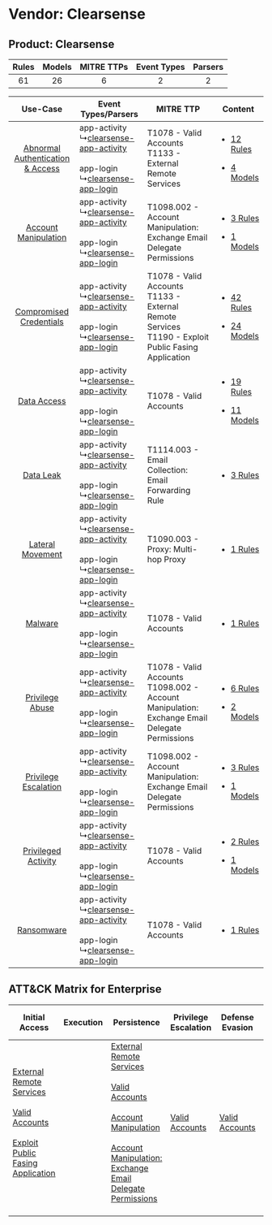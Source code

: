 Vendor: Clearsense
==================
Product: Clearsense
-------------------
| Rules | Models | MITRE TTPs | Event Types | Parsers |
|:-----:|:------:|:----------:|:-----------:|:-------:|
|  61   |   26   |     6      |      2      |    2    |

|    Use-Case    | Event Types/Parsers    | MITRE TTP    | Content    |
|:----:| ---- | ---- | ---- |
| [Abnormal Authentication & Access](../../../UseCases/uc_abnormal_authentication_&_access.md) |  app-activity<br> ↳[clearsense-app-activity](Ps/pC_clearsenseappactivity.md)<br><br> app-login<br> ↳[clearsense-app-login](Ps/pC_clearsenseapplogin.md)<br> | T1078 - Valid Accounts<br>T1133 - External Remote Services<br>    | [<ul><li>12 Rules</li></ul><ul><li>4 Models</li></ul>](RM/r_m_clearsense_clearsense_Abnormal_Authentication_&_Access.md) |
|    [Account Manipulation](../../../UseCases/uc_account_manipulation.md)    |  app-activity<br> ↳[clearsense-app-activity](Ps/pC_clearsenseappactivity.md)<br><br> app-login<br> ↳[clearsense-app-login](Ps/pC_clearsenseapplogin.md)<br> | T1098.002 - Account Manipulation: Exchange Email Delegate Permissions<br>    | [<ul><li>3 Rules</li></ul><ul><li>1 Models</li></ul>](RM/r_m_clearsense_clearsense_Account_Manipulation.md)    |
|          [Compromised Credentials](../../../UseCases/uc_compromised_credentials.md)          |  app-activity<br> ↳[clearsense-app-activity](Ps/pC_clearsenseappactivity.md)<br><br> app-login<br> ↳[clearsense-app-login](Ps/pC_clearsenseapplogin.md)<br> | T1078 - Valid Accounts<br>T1133 - External Remote Services<br>T1190 - Exploit Public Fasing Application<br> | [<ul><li>42 Rules</li></ul><ul><li>24 Models</li></ul>](RM/r_m_clearsense_clearsense_Compromised_Credentials.md)         |
|    [Data Access](../../../UseCases/uc_data_access.md)    |  app-activity<br> ↳[clearsense-app-activity](Ps/pC_clearsenseappactivity.md)<br><br> app-login<br> ↳[clearsense-app-login](Ps/pC_clearsenseapplogin.md)<br> | T1078 - Valid Accounts<br>    | [<ul><li>19 Rules</li></ul><ul><li>11 Models</li></ul>](RM/r_m_clearsense_clearsense_Data_Access.md)    |
|    [Data Leak](../../../UseCases/uc_data_leak.md)    |  app-activity<br> ↳[clearsense-app-activity](Ps/pC_clearsenseappactivity.md)<br><br> app-login<br> ↳[clearsense-app-login](Ps/pC_clearsenseapplogin.md)<br> | T1114.003 - Email Collection: Email Forwarding Rule<br>    | [<ul><li>3 Rules</li></ul>](RM/r_m_clearsense_clearsense_Data_Leak.md)    |
|    [Lateral Movement](../../../UseCases/uc_lateral_movement.md)    |  app-activity<br> ↳[clearsense-app-activity](Ps/pC_clearsenseappactivity.md)<br><br> app-login<br> ↳[clearsense-app-login](Ps/pC_clearsenseapplogin.md)<br> | T1090.003 - Proxy: Multi-hop Proxy<br>    | [<ul><li>1 Rules</li></ul>](RM/r_m_clearsense_clearsense_Lateral_Movement.md)    |
|    [Malware](../../../UseCases/uc_malware.md)    |  app-activity<br> ↳[clearsense-app-activity](Ps/pC_clearsenseappactivity.md)<br><br> app-login<br> ↳[clearsense-app-login](Ps/pC_clearsenseapplogin.md)<br> | T1078 - Valid Accounts<br>    | [<ul><li>1 Rules</li></ul>](RM/r_m_clearsense_clearsense_Malware.md)    |
|    [Privilege Abuse](../../../UseCases/uc_privilege_abuse.md)    |  app-activity<br> ↳[clearsense-app-activity](Ps/pC_clearsenseappactivity.md)<br><br> app-login<br> ↳[clearsense-app-login](Ps/pC_clearsenseapplogin.md)<br> | T1078 - Valid Accounts<br>T1098.002 - Account Manipulation: Exchange Email Delegate Permissions<br>         | [<ul><li>6 Rules</li></ul><ul><li>2 Models</li></ul>](RM/r_m_clearsense_clearsense_Privilege_Abuse.md)    |
|    [Privilege Escalation](../../../UseCases/uc_privilege_escalation.md)    |  app-activity<br> ↳[clearsense-app-activity](Ps/pC_clearsenseappactivity.md)<br><br> app-login<br> ↳[clearsense-app-login](Ps/pC_clearsenseapplogin.md)<br> | T1098.002 - Account Manipulation: Exchange Email Delegate Permissions<br>    | [<ul><li>3 Rules</li></ul><ul><li>1 Models</li></ul>](RM/r_m_clearsense_clearsense_Privilege_Escalation.md)    |
|    [Privileged Activity](../../../UseCases/uc_privileged_activity.md)    |  app-activity<br> ↳[clearsense-app-activity](Ps/pC_clearsenseappactivity.md)<br><br> app-login<br> ↳[clearsense-app-login](Ps/pC_clearsenseapplogin.md)<br> | T1078 - Valid Accounts<br>    | [<ul><li>2 Rules</li></ul><ul><li>1 Models</li></ul>](RM/r_m_clearsense_clearsense_Privileged_Activity.md)    |
|    [Ransomware](../../../UseCases/uc_ransomware.md)    |  app-activity<br> ↳[clearsense-app-activity](Ps/pC_clearsenseappactivity.md)<br><br> app-login<br> ↳[clearsense-app-login](Ps/pC_clearsenseapplogin.md)<br> | T1078 - Valid Accounts<br>    | [<ul><li>1 Rules</li></ul>](RM/r_m_clearsense_clearsense_Ransomware.md)    |

ATT&CK Matrix for Enterprise
----------------------------
| Initial Access                                                                                                                                                                                                                         | Execution | Persistence                                                                                                                                                                                                                                                                                                                                 | Privilege Escalation                                                | Defense Evasion                                                     | Credential Access | Discovery | Lateral Movement | Collection                                                                                                                                                            | Command and Control                                                                                                                       | Exfiltration | Impact |
| -------------------------------------------------------------------------------------------------------------------------------------------------------------------------------------------------------------------------------------- | --------- | ------------------------------------------------------------------------------------------------------------------------------------------------------------------------------------------------------------------------------------------------------------------------------------------------------------------------------------------- | ------------------------------------------------------------------- | ------------------------------------------------------------------- | ----------------- | --------- | ---------------- | --------------------------------------------------------------------------------------------------------------------------------------------------------------------- | ----------------------------------------------------------------------------------------------------------------------------------------- | ------------ | ------ |
| [External Remote Services](https://attack.mitre.org/techniques/T1133)<br><br>[Valid Accounts](https://attack.mitre.org/techniques/T1078)<br><br>[Exploit Public Fasing Application](https://attack.mitre.org/techniques/T1190)<br><br> |           | [External Remote Services](https://attack.mitre.org/techniques/T1133)<br><br>[Valid Accounts](https://attack.mitre.org/techniques/T1078)<br><br>[Account Manipulation](https://attack.mitre.org/techniques/T1098)<br><br>[Account Manipulation: Exchange Email Delegate Permissions](https://attack.mitre.org/techniques/T1098/002)<br><br> | [Valid Accounts](https://attack.mitre.org/techniques/T1078)<br><br> | [Valid Accounts](https://attack.mitre.org/techniques/T1078)<br><br> |                   |           |                  | [Email Collection](https://attack.mitre.org/techniques/T1114)<br><br>[Email Collection: Email Forwarding Rule](https://attack.mitre.org/techniques/T1114/003)<br><br> | [Proxy: Multi-hop Proxy](https://attack.mitre.org/techniques/T1090/003)<br><br>[Proxy](https://attack.mitre.org/techniques/T1090)<br><br> |              |        |